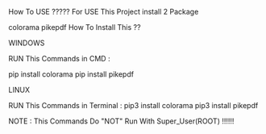 How To USE ????? For USE This Project install 2 Package

colorama pikepdf How To Install This ??

WINDOWS

RUN This Commands in CMD :

pip install colorama pip install pikepdf

LINUX

RUN This Commands in Terminal : pip3 install colorama pip3 install pikepdf

NOTE : This Commands Do "NOT" Run With Super_User(ROOT) !!!!!!
